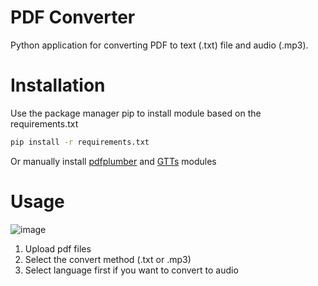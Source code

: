 # PDF Converter
Python application for converting PDF to text (.txt) file and audio (.mp3).

# Installation
Use the package manager pip to install module based on the requirements.txt
```bash
pip install -r requirements.txt
```

Or manually install [pdfplumber](https://github.com/jsvine/pdfplumber) and [GTTs](https://pypi.org/project/gTTS/) modules

# Usage

![image](https://user-images.githubusercontent.com/27944646/155979410-d8ada6b2-f401-4420-bbc0-3992de9158f5.png)

1. Upload pdf files 
2. Select the convert method (.txt or .mp3)
3. Select language first if you want to convert to audio

